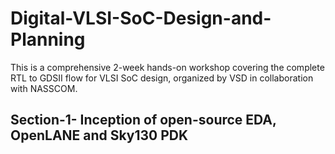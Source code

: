 # Digital-VLSI-SoC-Design-and-Planning
This is a  comprehensive 2-week hands-on workshop covering the complete RTL to GDSII flow for VLSI SoC design, organized by VSD in collaboration with NASSCOM.
## Section-1- Inception of open-source EDA, OpenLANE and Sky130 PDK 



